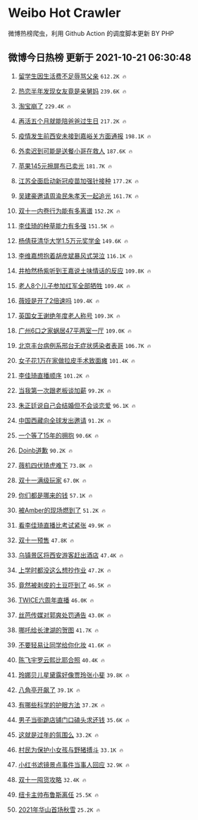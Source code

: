 # Weibo Hot Crawler 



微博热榜爬虫，利用 Github Action 的调度脚本更新 BY PHP 


## 微博今日热榜 更新于 2021-10-21 06:30:48 
1. [留学生因生活费不足辱骂父亲](https://s.weibo.com/weibo?q=%23%E7%95%99%E5%AD%A6%E7%94%9F%E5%9B%A0%E7%94%9F%E6%B4%BB%E8%B4%B9%E4%B8%8D%E8%B6%B3%E8%BE%B1%E9%AA%82%E7%88%B6%E4%BA%B2%23&Refer=top) `612.2K 🔥` 

1. [热恋半年发现女友竟是亲舅妈](https://s.weibo.com/weibo?q=%23%E7%83%AD%E6%81%8B%E5%8D%8A%E5%B9%B4%E5%8F%91%E7%8E%B0%E5%A5%B3%E5%8F%8B%E7%AB%9F%E6%98%AF%E4%BA%B2%E8%88%85%E5%A6%88%23&Refer=top) `239.6K 🔥` 

1. [淘宝崩了](https://s.weibo.com/weibo?q=%23%E6%B7%98%E5%AE%9D%E5%B4%A9%E4%BA%86%23&Refer=top) `229.4K 🔥` 

1. [再活五个月就能陪爸爸过生日](https://s.weibo.com/weibo?q=%23%E5%86%8D%E6%B4%BB%E4%BA%94%E4%B8%AA%E6%9C%88%E5%B0%B1%E8%83%BD%E9%99%AA%E7%88%B8%E7%88%B8%E8%BF%87%E7%94%9F%E6%97%A5%23&Refer=top) `217.2K 🔥` 

1. [疫情发生前西安未接到嘉峪关方面通报](https://s.weibo.com/weibo?q=%23%E7%96%AB%E6%83%85%E5%8F%91%E7%94%9F%E5%89%8D%E8%A5%BF%E5%AE%89%E6%9C%AA%E6%8E%A5%E5%88%B0%E5%98%89%E5%B3%AA%E5%85%B3%E6%96%B9%E9%9D%A2%E9%80%9A%E6%8A%A5%23&Refer=top) `198.1K 🔥` 

1. [外卖迟到可能是送餐小哥在救人](https://s.weibo.com/weibo?q=%23%E5%A4%96%E5%8D%96%E8%BF%9F%E5%88%B0%E5%8F%AF%E8%83%BD%E6%98%AF%E9%80%81%E9%A4%90%E5%B0%8F%E5%93%A5%E5%9C%A8%E6%95%91%E4%BA%BA%23&Refer=top) `187.6K 🔥` 

1. [苹果145元擦屏布已卖光](https://s.weibo.com/weibo?q=%23%E8%8B%B9%E6%9E%9C145%E5%85%83%E6%93%A6%E5%B1%8F%E5%B8%83%E5%B7%B2%E5%8D%96%E5%85%89%23&Refer=top) `181.7K 🔥` 

1. [江苏全面启动新冠疫苗加强针接种](https://s.weibo.com/weibo?q=%23%E6%B1%9F%E8%8B%8F%E5%85%A8%E9%9D%A2%E5%90%AF%E5%8A%A8%E6%96%B0%E5%86%A0%E7%96%AB%E8%8B%97%E5%8A%A0%E5%BC%BA%E9%92%88%E6%8E%A5%E7%A7%8D%23&Refer=top) `177.2K 🔥` 

1. [吴建豪邀请周渝民朱孝天一起追光](https://s.weibo.com/weibo?q=%23%E5%90%B4%E5%BB%BA%E8%B1%AA%E9%82%80%E8%AF%B7%E5%91%A8%E6%B8%9D%E6%B0%91%E6%9C%B1%E5%AD%9D%E5%A4%A9%E4%B8%80%E8%B5%B7%E8%BF%BD%E5%85%89%23&Refer=top) `161.7K 🔥` 

1. [双十一内卷行为能有多离谱](https://s.weibo.com/weibo?q=%23%E5%8F%8C%E5%8D%81%E4%B8%80%E5%86%85%E5%8D%B7%E8%A1%8C%E4%B8%BA%E8%83%BD%E6%9C%89%E5%A4%9A%E7%A6%BB%E8%B0%B1%23&Refer=top) `152.2K 🔥` 

1. [李佳琦的种草能力有多强](https://s.weibo.com/weibo?q=%23%E6%9D%8E%E4%BD%B3%E7%90%A6%E7%9A%84%E7%A7%8D%E8%8D%89%E8%83%BD%E5%8A%9B%E6%9C%89%E5%A4%9A%E5%BC%BA%23&Refer=top) `151.5K 🔥` 

1. [杨倩获清华大学1.5万元奖学金](https://s.weibo.com/weibo?q=%23%E6%9D%A8%E5%80%A9%E8%8E%B7%E6%B8%85%E5%8D%8E%E5%A4%A7%E5%AD%A61.5%E4%B8%87%E5%85%83%E5%A5%96%E5%AD%A6%E9%87%91%23&Refer=top) `149.6K 🔥` 

1. [李维嘉想抱着胡彦斌暴风式哭泣](https://s.weibo.com/weibo?q=%23%E6%9D%8E%E7%BB%B4%E5%98%89%E6%83%B3%E6%8A%B1%E7%9D%80%E8%83%A1%E5%BD%A6%E6%96%8C%E6%9A%B4%E9%A3%8E%E5%BC%8F%E5%93%AD%E6%B3%A3%23&Refer=top) `116.1K 🔥` 

1. [井柏然杨紫听到王嘉说土味情话的反应](https://s.weibo.com/weibo?q=%23%E4%BA%95%E6%9F%8F%E7%84%B6%E6%9D%A8%E7%B4%AB%E5%90%AC%E5%88%B0%E7%8E%8B%E5%98%89%E8%AF%B4%E5%9C%9F%E5%91%B3%E6%83%85%E8%AF%9D%E7%9A%84%E5%8F%8D%E5%BA%94%23&Refer=top) `109.8K 🔥` 

1. [老人8个儿子参加红军全部牺牲](https://s.weibo.com/weibo?q=%23%E8%80%81%E4%BA%BA8%E4%B8%AA%E5%84%BF%E5%AD%90%E5%8F%82%E5%8A%A0%E7%BA%A2%E5%86%9B%E5%85%A8%E9%83%A8%E7%89%BA%E7%89%B2%23&Refer=top) `109.4K 🔥` 

1. [薇娅是开了2倍速吗](https://s.weibo.com/weibo?q=%23%E8%96%87%E5%A8%85%E6%98%AF%E5%BC%80%E4%BA%862%E5%80%8D%E9%80%9F%E5%90%97%23&Refer=top) `109.4K 🔥` 

1. [英国女王谢绝年度老人称号](https://s.weibo.com/weibo?q=%23%E8%8B%B1%E5%9B%BD%E5%A5%B3%E7%8E%8B%E8%B0%A2%E7%BB%9D%E5%B9%B4%E5%BA%A6%E8%80%81%E4%BA%BA%E7%A7%B0%E5%8F%B7%23&Refer=top) `109.3K 🔥` 

1. [广州6口之家蜗居47平两室一厅](https://s.weibo.com/weibo?q=%23%E5%B9%BF%E5%B7%9E6%E5%8F%A3%E4%B9%8B%E5%AE%B6%E8%9C%97%E5%B1%8547%E5%B9%B3%E4%B8%A4%E5%AE%A4%E4%B8%80%E5%8E%85%23&Refer=top) `109.0K 🔥` 

1. [北京丰台病例系邢台无症状感染者表哥](https://s.weibo.com/weibo?q=%23%E5%8C%97%E4%BA%AC%E4%B8%B0%E5%8F%B0%E7%97%85%E4%BE%8B%E7%B3%BB%E9%82%A2%E5%8F%B0%E6%97%A0%E7%97%87%E7%8A%B6%E6%84%9F%E6%9F%93%E8%80%85%E8%A1%A8%E5%93%A5%23&Refer=top) `106.7K 🔥` 

1. [女子花1万在家做拉皮手术致面瘫](https://s.weibo.com/weibo?q=%23%E5%A5%B3%E5%AD%90%E8%8A%B11%E4%B8%87%E5%9C%A8%E5%AE%B6%E5%81%9A%E6%8B%89%E7%9A%AE%E6%89%8B%E6%9C%AF%E8%87%B4%E9%9D%A2%E7%98%AB%23&Refer=top) `101.4K 🔥` 

1. [李佳琦直播顺序](https://s.weibo.com/weibo?q=%23%E6%9D%8E%E4%BD%B3%E7%90%A6%E7%9B%B4%E6%92%AD%E9%A1%BA%E5%BA%8F%23&Refer=top) `101.2K 🔥` 

1. [当我第一次跟老板谈加薪](https://s.weibo.com/weibo?q=%23%E5%BD%93%E6%88%91%E7%AC%AC%E4%B8%80%E6%AC%A1%E8%B7%9F%E8%80%81%E6%9D%BF%E8%B0%88%E5%8A%A0%E8%96%AA%23&Refer=top) `99.2K 🔥` 

1. [朱正廷说自己会结婚但不会谈恋爱](https://s.weibo.com/weibo?q=%23%E6%9C%B1%E6%AD%A3%E5%BB%B7%E8%AF%B4%E8%87%AA%E5%B7%B1%E4%BC%9A%E7%BB%93%E5%A9%9A%E4%BD%86%E4%B8%8D%E4%BC%9A%E8%B0%88%E6%81%8B%E7%88%B1%23&Refer=top) `96.1K 🔥` 

1. [中国西藏向全球发出邀请](https://s.weibo.com/weibo?q=%23%E4%B8%AD%E5%9B%BD%E8%A5%BF%E8%97%8F%E5%90%91%E5%85%A8%E7%90%83%E5%8F%91%E5%87%BA%E9%82%80%E8%AF%B7%23&Refer=top) `91.2K 🔥` 

1. [一个等了15年的拥抱](https://s.weibo.com/weibo?q=%23%E4%B8%80%E4%B8%AA%E7%AD%89%E4%BA%8615%E5%B9%B4%E7%9A%84%E6%8B%A5%E6%8A%B1%23&Refer=top) `90.6K 🔥` 

1. [Doinb道歉](https://s.weibo.com/weibo?q=%23Doinb%E9%81%93%E6%AD%89%23&Refer=top) `90.2K 🔥` 

1. [薇机四伏琦虎难下](https://s.weibo.com/weibo?q=%23%E8%96%87%E6%9C%BA%E5%9B%9B%E4%BC%8F%E7%90%A6%E8%99%8E%E9%9A%BE%E4%B8%8B%23&Refer=top) `73.8K 🔥` 

1. [双十一满级玩家](https://s.weibo.com/weibo?q=%23%E5%8F%8C%E5%8D%81%E4%B8%80%E6%BB%A1%E7%BA%A7%E7%8E%A9%E5%AE%B6%23&Refer=top) `67.0K 🔥` 

1. [你们都是哪来的钱](https://s.weibo.com/weibo?q=%23%E4%BD%A0%E4%BB%AC%E9%83%BD%E6%98%AF%E5%93%AA%E6%9D%A5%E7%9A%84%E9%92%B1%23&Refer=top) `57.1K 🔥` 

1. [被Amber的现场燃到了](https://s.weibo.com/weibo?q=%23%E8%A2%ABAmber%E7%9A%84%E7%8E%B0%E5%9C%BA%E7%87%83%E5%88%B0%E4%BA%86%23&Refer=top) `51.2K 🔥` 

1. [看李佳琦直播比考试紧张](https://s.weibo.com/weibo?q=%23%E7%9C%8B%E6%9D%8E%E4%BD%B3%E7%90%A6%E7%9B%B4%E6%92%AD%E6%AF%94%E8%80%83%E8%AF%95%E7%B4%A7%E5%BC%A0%23&Refer=top) `49.9K 🔥` 

1. [双十一预售](https://s.weibo.com/weibo?q=%23%E5%8F%8C%E5%8D%81%E4%B8%80%E9%A2%84%E5%94%AE%23&Refer=top) `47.8K 🔥` 

1. [乌镇景区将西安游客赶出酒店](https://s.weibo.com/weibo?q=%23%E4%B9%8C%E9%95%87%E6%99%AF%E5%8C%BA%E5%B0%86%E8%A5%BF%E5%AE%89%E6%B8%B8%E5%AE%A2%E8%B5%B6%E5%87%BA%E9%85%92%E5%BA%97%23&Refer=top) `47.4K 🔥` 

1. [上学时都没这么想抄作业](https://s.weibo.com/weibo?q=%23%E4%B8%8A%E5%AD%A6%E6%97%B6%E9%83%BD%E6%B2%A1%E8%BF%99%E4%B9%88%E6%83%B3%E6%8A%84%E4%BD%9C%E4%B8%9A%23&Refer=top) `47.2K 🔥` 

1. [竟然被剥皮的土豆吓到了](https://s.weibo.com/weibo?q=%23%E7%AB%9F%E7%84%B6%E8%A2%AB%E5%89%A5%E7%9A%AE%E7%9A%84%E5%9C%9F%E8%B1%86%E5%90%93%E5%88%B0%E4%BA%86%23&Refer=top) `46.5K 🔥` 

1. [TWICE六周年直播](https://s.weibo.com/weibo?q=%23TWICE%E5%85%AD%E5%91%A8%E5%B9%B4%E7%9B%B4%E6%92%AD%23&Refer=top) `46.0K 🔥` 

1. [丝芭传媒对郭爽处罚通告](https://s.weibo.com/weibo?q=%23%E4%B8%9D%E8%8A%AD%E4%BC%A0%E5%AA%92%E5%AF%B9%E9%83%AD%E7%88%BD%E5%A4%84%E7%BD%9A%E9%80%9A%E5%91%8A%23&Refer=top) `43.0K 🔥` 

1. [哪吒给长津湖的贺图](https://s.weibo.com/weibo?q=%23%E5%93%AA%E5%90%92%E7%BB%99%E9%95%BF%E6%B4%A5%E6%B9%96%E7%9A%84%E8%B4%BA%E5%9B%BE%23&Refer=top) `41.7K 🔥` 

1. [不要轻易让同学给你化妆](https://s.weibo.com/weibo?q=%23%E4%B8%8D%E8%A6%81%E8%BD%BB%E6%98%93%E8%AE%A9%E5%90%8C%E5%AD%A6%E7%BB%99%E4%BD%A0%E5%8C%96%E5%A6%86%23&Refer=top) `41.6K 🔥` 

1. [陈飞宇罗云熙比耶合照](https://s.weibo.com/weibo?q=%23%E9%99%88%E9%A3%9E%E5%AE%87%E7%BD%97%E4%BA%91%E7%86%99%E6%AF%94%E8%80%B6%E5%90%88%E7%85%A7%23&Refer=top) `40.4K 🔥` 

1. [玲娜贝儿星黛露好像贾玲张小斐](https://s.weibo.com/weibo?q=%23%E7%8E%B2%E5%A8%9C%E8%B4%9D%E5%84%BF%E6%98%9F%E9%BB%9B%E9%9C%B2%E5%A5%BD%E5%83%8F%E8%B4%BE%E7%8E%B2%E5%BC%A0%E5%B0%8F%E6%96%90%23&Refer=top) `39.8K 🔥` 

1. [八角亭开飙了](https://s.weibo.com/weibo?q=%23%E5%85%AB%E8%A7%92%E4%BA%AD%E5%BC%80%E9%A3%99%E4%BA%86%23&Refer=top) `39.1K 🔥` 

1. [有哪些科学的护眼方法](https://s.weibo.com/weibo?q=%23%E6%9C%89%E5%93%AA%E4%BA%9B%E7%A7%91%E5%AD%A6%E7%9A%84%E6%8A%A4%E7%9C%BC%E6%96%B9%E6%B3%95%23&Refer=top) `37.2K 🔥` 

1. [男子当街跪店铺门口磕头求还钱](https://s.weibo.com/weibo?q=%23%E7%94%B7%E5%AD%90%E5%BD%93%E8%A1%97%E8%B7%AA%E5%BA%97%E9%93%BA%E9%97%A8%E5%8F%A3%E7%A3%95%E5%A4%B4%E6%B1%82%E8%BF%98%E9%92%B1%23&Refer=top) `35.6K 🔥` 

1. [这就是过年的氛围么](https://s.weibo.com/weibo?q=%23%E8%BF%99%E5%B0%B1%E6%98%AF%E8%BF%87%E5%B9%B4%E7%9A%84%E6%B0%9B%E5%9B%B4%E4%B9%88%23&Refer=top) `33.2K 🔥` 

1. [村民为保护小女孩与野猪搏斗](https://s.weibo.com/weibo?q=%23%E6%9D%91%E6%B0%91%E4%B8%BA%E4%BF%9D%E6%8A%A4%E5%B0%8F%E5%A5%B3%E5%AD%A9%E4%B8%8E%E9%87%8E%E7%8C%AA%E6%90%8F%E6%96%97%23&Refer=top) `33.1K 🔥` 

1. [小红书滤镜景点事件当事人回应](https://s.weibo.com/weibo?q=%23%E5%B0%8F%E7%BA%A2%E4%B9%A6%E6%BB%A4%E9%95%9C%E6%99%AF%E7%82%B9%E4%BA%8B%E4%BB%B6%E5%BD%93%E4%BA%8B%E4%BA%BA%E5%9B%9E%E5%BA%94%23&Refer=top) `32.9K 🔥` 

1. [双十一囤货攻略](https://s.weibo.com/weibo?q=%23%E5%8F%8C%E5%8D%81%E4%B8%80%E5%9B%A4%E8%B4%A7%E6%94%BB%E7%95%A5%23&Refer=top) `32.4K 🔥` 

1. [纽卡主帅布鲁斯离任](https://s.weibo.com/weibo?q=%23%E7%BA%BD%E5%8D%A1%E4%B8%BB%E5%B8%85%E5%B8%83%E9%B2%81%E6%96%AF%E7%A6%BB%E4%BB%BB%23&Refer=top) `25.5K 🔥` 

1. [2021年华山首场秋雪](https://s.weibo.com/weibo?q=%232021%E5%B9%B4%E5%8D%8E%E5%B1%B1%E9%A6%96%E5%9C%BA%E7%A7%8B%E9%9B%AA%23&Refer=top) `25.2K 🔥` 

